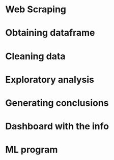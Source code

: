 # Web Scraping
# Obtaining dataframe
# Cleaning data
# Exploratory analysis
# Generating conclusions
# Dashboard with the info
# ML program 